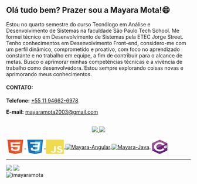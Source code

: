 


## Olá tudo bem? Prazer sou a Mayara Mota!😄
<div>
  
<p>Estou no quarto semestre do curso Tecnólogo em Análise e Desenvolvimento de Sistemas na faculdade São Paulo Tech School. Me formei técnico em Desenvolvimento de Sistemas pela ETEC Jorge Street.
Tenho conhecimentos em Desenvolvimento Front-end, considero-me com um perfil dinâmico, comprometido e proativo, com foco no aprendizado constante e no trabalho em equipe, a fim de contribuir para o alcance de metas. Busco o aprimorar minhas competências técnicas e a vivência de trabalho como desenvolvedora. Estou sempre explorando coisas novas e aprimorando meus conhecimentos.</p>

<h4>CONTATO:</h4>
<p><strong>Telefone:</strong> <a href="tel:+5511933390717">+55 11 94662-6978</a></p>
<p><strong>E-mail:</strong> <a href="mailto:mayaramota2003@gmail.com">mayaramota2003@gmail.com</a></p>
<br>
</div>

</div>  
<div align="center">
  <a href="https://github.com/imayaramota">
  <img height="180em" src="https://github-readme-stats.vercel.app/api?username=imayaramota&show_icons=true&theme=dracula&include_all_commits=true&count_private=true"/>
  <img height="180em" src="https://github-readme-stats.vercel.app/api/top-langs/?username=imayaramota&layout=compact&langs_count=8&theme=dracula"/>

</div>
<div style="display: inline_block"><br>
  <img align="center" alt="Mayara-HTML" height="40" width="50" src="https://raw.githubusercontent.com/devicons/devicon/master/icons/html5/html5-original.svg">
  <img align="center" alt="Mayara-CSS" height="40" width="50" src="https://raw.githubusercontent.com/devicons/devicon/master/icons/css3/css3-original.svg">
  <img align="center" alt="Mayara-Js" height="40" width="50" src="https://raw.githubusercontent.com/devicons/devicon/master/icons/javascript/javascript-plain.svg">
  <img align="center" alt="Mayara-Angular" height="40" width="50" src="https://cdn.jsdelivr.net/gh/devicons/devicon/icons/angularjs/angularjs-original.svg">
  <img align="center" alt="Mayara-Java" height="40" width="50" src="https://cdn.jsdelivr.net/gh/devicons/devicon/icons/java/java-original-wordmark.svg" />
  <img align="center" alt="Mayara-Csharp" height="40" width="50" src="https://raw.githubusercontent.com/devicons/devicon/master/icons/csharp/csharp-original.svg">

</div>
  
<hr/>
<div> 
  <a href = "mailto:imayaramota@gmail.com"><img src="https://img.shields.io/badge/-Gmail-%23333?style=for-the-badge&logo=gmail&logoColor=white" target="_blank"></a>
  <a href="https://www.linkedin.com/in/imayaramota" target="_blank">
  <img src="https://img.shields.io/badge/-LinkedIn-%230077B5?style=for-the-badge&logo=linkedin&logoColor=white" target="_blank"></a> 
  
</div>
  
<div><img src="https://komarev.com/ghpvc/?username=imayaramota&color=blue" alt="imayaramota" /></div>
  
 
